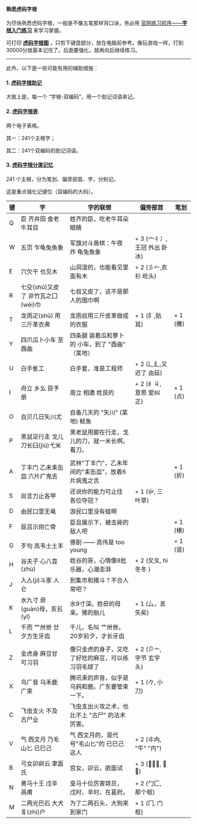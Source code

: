 #### 熟悉虎码字根

为尽快熟悉虎码字根，一般是不像五笔那样背口诀，务必用 [官网练习程序——**字根入门练习**](https://tiger-code.com/practice) 来学习掌握。

可打印 [**虎码字根图**](https://github.com/impishian/input_method/blob/main/%E8%99%8E%E7%A0%81/%E8%99%8E%E7%A0%81%E5%AD%97%E6%A0%B9%E5%9B%BE.jpg) ，只剪下键盘部分，放在电脑前参考。像玩游戏一样，打到30000分就基本记住了。后面要强化，就再向后继续练习。

----

此外，以下是一些可能有用的辅助措施：

#### 1. [虎码字根助记](https://github.com/impishian/input_method/blob/main/%E8%99%8E%E7%A0%81/%E8%99%8E%E7%A0%81%E5%AD%97%E6%A0%B9%E5%8A%A9%E8%AE%B0.pdf)

大致上是，每一个 “字根-双编码”，用一个助记词语来记。

#### 2. [虎码字根表](https://github.com/impishian/input_method/blob/main/%E8%99%8E%E7%A0%81/%E8%99%8E%E7%A0%81%E5%AD%97%E6%A0%B9%E8%A1%A8.pdf)

两个电子表格。 

其一：241个主根字；

其二：241个双编码的助记词语。

#### 3. [虎码字根分类记忆](https://github.com/impishian/input_method/blob/main/%E8%99%8E%E7%A0%81/%E8%99%8E%E7%A0%81%E5%AD%97%E6%A0%B9%E5%88%86%E7%B1%BB%E8%AE%B0%E5%BF%86.pdf)

241 个主根，分为笔划、偏旁部首、字，分别记。

这是重点强化记键位（双编码的大码）。

|  键   | 字 | 字的联想 | 偏旁部首 | 笔划 |
|-------|----------|--------|--------|--------|
| Q | 臣 齐井田 食老牛耳目   |  姓齐的臣，吃老牛耳朵眼睛       |        |
| W | 五页 乍龟兔鱼象       |  军旗对斗兽棋：午夜 炸  龟兔鱼象    |+ 3 (宀彳冫,王冠 外出 卧冰) |
| E | 穴欠干 也见木         |  山洞湿的，也能看见里面有木      | + 2 (彡𠂉,衣衫 屹头)|
| R | 七殳(shū)又皮了 非竹瓦之囗(wéi)巾 | 七叔又皮了，这不是那人的围巾啊 |
| T | 龙雨疋(shū) 用三斤革衣弗  |  龙雨叔用三斤皮革做成的衣服    | + 1 (阝,贴耳)    |    + 1 (撇)
| Y | 四爪瓜卜小车 至酉曲 | 四条腿 装着瓜和萝卜的 小车，到了 "酉曲" （某地） |
| U | 白手隹工          | 白手套，准是工程师           |+ 2 (辶廴,又迟了 由延) |
| I | 舟立 乡幺 艮予册   | 周立 相邀 姓艮的           |+ 2 (纟丩, 意思 爱纠正)     |   + 1 (点)
| O | 自贝几日矢川尤   | 自备几天的 "矢川" (某地) 鱿鱼 |
| P | 黑鼠足行走 戈儿刀长臼(jiù)弋米 | 黑老鼠用脚在行走，戈儿的刀，就一米长啊。看刀。  |
| |  | |
| A | 丁丰门 乙未耒缶皿 六片疒鬼舌  | 武林"丁丰门"，乙未年间的"耒缶皿"，放着6片病鬼之舌  |        |  + 1 (折)
| S | 尚言力止各甲       |  还说你的能力可止住 各位夺冠？     | + 1 (屮, 三叶草) |
| D | 由民口里无黾 | 游民口里没有蛙啊  |
| F | 辰且示㡀亡骨     |  臣且展示下，被击毙的敌人吧          |        |   + 1 (横)
| G | 歹句 高韦士土羊   | 傣剧 —— 高伟是 too young        |        |  + 1 (竖)
| H | 谷夫子 心八壴(zhù)   |  姓谷的哥，心情像8批乐器，心潮澎湃     | + 2 (攵夂, hi冬冬 ) |
| J | 入亼(jí)斗豕 人仑 | 到集市和猪斗？不合人常吧？  |
| K | 水九寸 毌(guàn)母，亥㠯(yǐ)   |  水9寸深。姓毌的母亲。猪的胎儿   | + 1 (厶，丢矢矣) |
| L | 千而 艹卅卌 廿夕方生牙齿 | 千儿，名叫 艹卅卌。20岁前夕，才长牙齿  |
| |  |   |
| Z | 金虎身 麻豆甘 可习羽   |  像只金虎的身子，又吃了好吃的麻豆，可以练习羽毛球了    | + 2 (卩亠, 字节 玄字头) |
| X | 鸟厂音 乌禾鹿 广束    |  腾讯来的声音，似乎是乌鸦和鹿。广东要管束一下。  | + 1 (𠂊, 小刀) |
| C | 飞虫支火 不及 古尸业 |  飞虫支出火攻之术，也比不上 "古尸" 的法术厉害。  |
| V | 气 西文月 乃毛山匕 已巳己  |  气 西文月的，是代号"毛山匕"的 已巳己 这人    | + 2 (㐄禸, "牛" "内") |
| B | 弓女卯卵云 聿面氏   |   宫女，卯云，欲面试      | + 3 (𠂎乂𫜹, 背框) |
| N | 黄马十王 戊辛 鬲甫    |  皇马十位厉害球员， 戊时、辛时，在葛府。  | + 2 (勹匚, 那个框) |
| M | 二两光巴石 大犬豸(zhì)户  |  为了二两石头，大狗来到家门        | + 1 (冂, 门框) |
